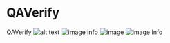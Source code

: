 # QAVerify
QAVerify
![alt text](file://C:/Automation/AXE/indoorslogo.jpg)
![image info](./pictures/indoorslogo.jpg)
![image](files://C:/Automation/AXE/indoorslogo.jpg)
![image Info](file:///C:/Automation/AXE/indoorslogo.jpg "indoorslogo")
